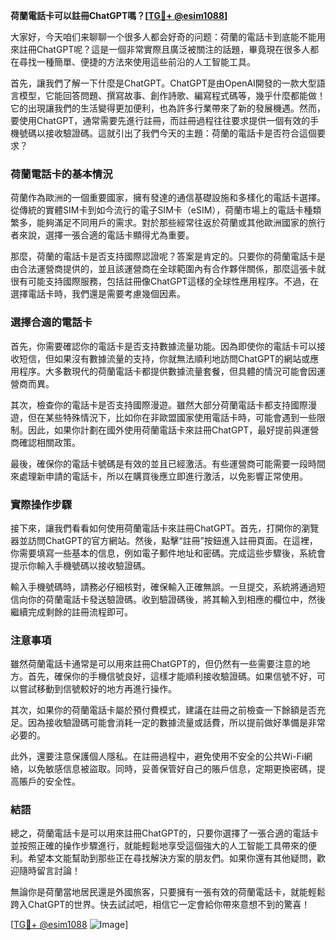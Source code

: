 **荷蘭電話卡可以註冊ChatGPT嗎？[[TG💪+ @esim1088](https://t.me/s/esim1088)]**

大家好，今天咱们来聊聊一个很多人都会好奇的问题：荷蘭的電話卡到底能不能用來註冊ChatGPT呢？這是一個非常實際且廣泛被關注的話題，畢竟現在很多人都在尋找一種簡單、便捷的方法來使用這些前沿的人工智能工具。

首先，讓我們了解一下什麼是ChatGPT。ChatGPT是由OpenAI開發的一款大型語言模型，它能回答問題、撰寫故事、創作詩歌、編寫程式碼等，幾乎什麼都能做！它的出現讓我們的生活變得更加便利，也為許多行業帶來了新的發展機遇。然而，要使用ChatGPT，通常需要先進行註冊，而註冊過程往往要求提供一個有效的手機號碼以接收驗證碼。這就引出了我們今天的主題：荷蘭的電話卡是否符合這個要求？

### 荷蘭電話卡的基本情況

荷蘭作為歐洲的一個重要國家，擁有發達的通信基礎設施和多樣化的電話卡選擇。從傳統的實體SIM卡到如今流行的電子SIM卡（eSIM），荷蘭市場上的電話卡種類繁多，能夠滿足不同用戶的需求。對於那些經常往返於荷蘭或其他歐洲國家的旅行者來說，選擇一張合適的電話卡顯得尤為重要。

那麼，荷蘭的電話卡是否支持國際認證呢？答案是肯定的。只要你的荷蘭電話卡是由合法運營商提供的，並且該運營商在全球範圍內有合作夥伴關係，那麼這張卡就很有可能支持國際服務，包括註冊像ChatGPT這樣的全球性應用程序。不過，在選擇電話卡時，我們還是需要考慮幾個因素。

### 選擇合適的電話卡

首先，你需要確認你的電話卡是否支持數據流量功能。因為即使你的電話卡可以接收短信，但如果沒有數據流量的支持，你就無法順利地訪問ChatGPT的網站或應用程序。大多數現代的荷蘭電話卡都提供數據流量套餐，但具體的情況可能會因運營商而異。

其次，檢查你的電話卡是否支持國際漫遊。雖然大部分荷蘭電話卡都支持國際漫遊，但在某些特殊情況下，比如你在非歐盟國家使用電話卡時，可能會遇到一些限制。因此，如果你計劃在國外使用荷蘭電話卡來註冊ChatGPT，最好提前與運營商確認相關政策。

最後，確保你的電話卡號碼是有效的並且已經激活。有些運營商可能需要一段時間來處理新申請的電話卡，所以在購買後應立即進行激活，以免影響正常使用。

### 實際操作步驟

接下來，讓我們看看如何使用荷蘭電話卡來註冊ChatGPT。首先，打開你的瀏覽器並訪問ChatGPT的官方網站。然後，點擊“註冊”按鈕進入註冊頁面。在這裡，你需要填寫一些基本的信息，例如電子郵件地址和密碼。完成這些步驟後，系統會提示你輸入手機號碼以接收驗證碼。

輸入手機號碼時，請務必仔細核對，確保輸入正確無誤。一旦提交，系統將通過短信向你的荷蘭電話卡發送驗證碼。收到驗證碼後，將其輸入到相應的欄位中，然後繼續完成剩餘的註冊流程即可。

### 注意事項

雖然荷蘭電話卡通常是可以用來註冊ChatGPT的，但仍然有一些需要注意的地方。首先，確保你的手機信號良好，這樣才能順利接收驗證碼。如果信號不好，可以嘗試移動到信號較好的地方再進行操作。

其次，如果你的荷蘭電話卡屬於預付費模式，建議在註冊之前檢查一下餘額是否充足。因為接收驗證碼可能會消耗一定的數據流量或話費，所以提前做好準備是非常必要的。

此外，還要注意保護個人隱私。在註冊過程中，避免使用不安全的公共Wi-Fi網絡，以免敏感信息被盜取。同時，妥善保管好自己的賬戶信息，定期更換密碼，提高賬戶的安全性。

### 結語

總之，荷蘭電話卡是可以用來註冊ChatGPT的，只要你選擇了一張合適的電話卡並按照正確的操作步驟進行，就能輕鬆地享受這個強大的人工智能工具帶來的便利。希望本文能幫助到那些正在尋找解決方案的朋友們。如果你還有其他疑問，歡迎隨時留言討論！

無論你是荷蘭當地居民還是外國旅客，只要擁有一張有效的荷蘭電話卡，就能輕鬆跨入ChatGPT的世界。快去試試吧，相信它一定會給你帶來意想不到的驚喜！

[[TG💪+ @esim1088](https://t.me/s/esim1088) ![Image](https://i.postimg.cc/4NQfJmqS/Snipaste-2025-05-13-00-14-12.png)]